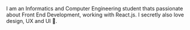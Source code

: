 I am an Informatics and Computer Engineering student thats passionate about Front End Development, working with React.js. I secretly also love design, UX and UI 👋.
